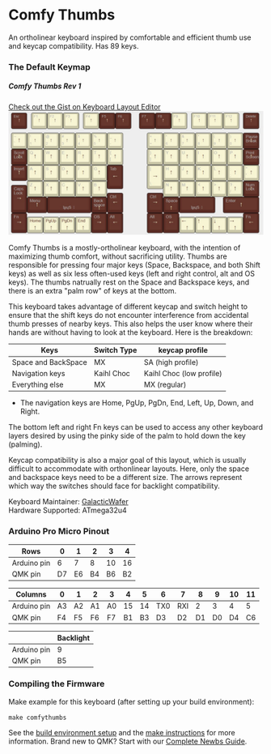 # Comfy Thumbs

An ortholinear keyboard inspired by comfortable and efficient thumb use and keycap compatibility. Has 89 keys.

### The Default Keymap
<h5><b>Comfy Thumbs Rev 1</b></h5>


[Check out the Gist on Keyboard Layout Editor](http://www.keyboard-layout-editor.com/#/gists/36e706f383088aca6e862086f8b5e326)
![Default Keymap](https://raw.githubusercontent.com/GalacticWafer/ComfyThumbs/master/layout.jpg)

<p> Comfy Thumbs is a mostly-ortholinear keyboard, with the intention of maximizing thumb comfort, without sacrificing utility. Thumbs are responsible for pressing four major keys (Space, Backspace, and both Shift keys) as well as six less often-used keys (left and right control, alt and OS keys). The thumbs natrually rest on the Space and Backspace keys, and there is an extra "palm row" of keys at the bottom.</p>

<p> This keyboard takes advantage of different keycap and switch height to ensure that the shift keys do not encounter interference from accidental thumb presses of nearby keys. This also helps the user know where their hands are without having to look at the keyboard. Here is the breakdown:
</p>

| Keys        |Switch Type| keycap profile   |
|-------------|-----------|------------------|
| Space and BackSpace|MX |SA (high profile)|
|Navigation keys|Kaihl Choc |Kaihl Choc (low profile)|
|Everything else|MX| MX (regular)

*  The navigation keys are Home, PgUp, PgDn, End, Left, Up, Down, and Right.


<p>The bottom left and right Fn keys can be used to access any other keyboard layers desired by using the pinky side of the palm to hold down the key (palming).</p>

<p>Keycap compatibility is also a major goal of this layout, which is usually difficult to accommodate with orthonlinear layouts. Here, only the space and backspace keys need to be a different size. The arrows represent which way the switches should face for backlight compatibility.</p>


Keyboard Maintainer: [GalacticWafer](https://github.com/GalacticWafer)  
Hardware Supported: ATmega32u4  

### Arduino Pro Micro Pinout

| Rows        | 0  | 1  | 2  | 3  | 4  |
|-------------|----|----|----|----|----|
| Arduino pin | 6  | 7  | 8  | 10 | 16 |
| QMK pin     | D7 | E6 | B4 | B6 | B2 |

| Columns     | 0  | 1  | 2  | 3  | 4  | 5  | 6   | 7   | 8  | 9  | 10 | 11 |
|-------------|----|----|----|----|----|----|-----|-----|----|----|----|----|
| Arduino pin | A3 | A2 | A1 | A0 | 15 | 14 | TX0 | RXI | 2  | 3  | 4  | 5  |
| QMK pin     | F4 | F5 | F6 | F7 | B1 | B3 | D3  | D2  | D1 | D0 | D4 | C6 |

|             | Backlight |
|-------------|-----------|
| Arduino pin | 9         |
| QMK pin     | B5        |

### Compiling the Firmware

Make example for this keyboard (after setting up your build environment):

    make comfythumbs

See the [build environment setup](https://docs.qmk.fm/#/getting_started_build_tools) and the [make instructions](https://docs.qmk.fm/#/getting_started_make_guide) for more information. Brand new to QMK? Start with our [Complete Newbs Guide](https://docs.qmk.fm/#/newbs).
